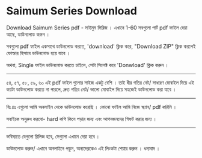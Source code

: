# Saimum Series Download
Download Saimum Series pdf - সাইমুম সিরিজ । এখানে 1-60 সবগুলো পার্ট pdf ফাইল দেয়া আছে, ডাউনলোড করুন । 

সবগুলো pdf ফাইল একসাথে ডাউনলোড করতে, 'download' ক্লিক করে, "Download ZIP" ক্লিক করলেই ফোল্ডার হিসাবে ডাউনলোড হয়ে যাবে ।

অথবা, 
Single ফাইল ডাউনলোড করতে চাইলে, সেটা সিলেক্ট করে 'Donwload' ক্লিক করুন । 
___________
৫৪, ৫৭, ৫৮, ৫৯, ৬০ এই pdf  ফাইল গুলোর সাইজ একটু বেশি । তাই ধীর গতির নেট/ সাধারণ মোবাইল দিয়ে এই কয়টা ডাউনলোড করতে না পারলে, দ্রুত গতির নেট/ ভালো মোবাইল দিয়ে সহজেই ডাউনলোড করা যাবে ।

___________
বিঃ দ্রঃ এগুলো আমি অনলাইন থেকে ডাউনলোড করেছি । কোনো ফাইল আমি নিজে স্ক্যান/ pdf করিনি ।

সবাইকে অনুরুধ করবো- hard কপি কিনে পড়ার জন্য এবং আপনজনদের গিফট করার জন্য ।

-----------
ভবিষ্যতে যেগুলো রিলিজ হবে, সেগুলো এখানে দেয়া হবে ।

ডাউনলোড করুন/ এখানে অনলাইনে পড়ুন, অন্যদেরকেও এই লিংকটা শেয়ার করুন । ধন্যবাদ ।
